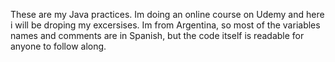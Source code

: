 These are my Java practices. Im doing an online course on Udemy and here i will be droping my excersises. Im from Argentina, so most of the variables names and comments are in Spanish, but the code itself is readable for anyone to follow along.